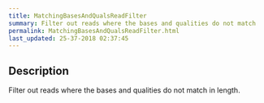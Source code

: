 ```yaml
---
title: MatchingBasesAndQualsReadFilter
summary: Filter out reads where the bases and qualities do not match
permalink: MatchingBasesAndQualsReadFilter.html
last_updated: 25-37-2018 02:37:45
---
```


## Description

Filter out reads where the bases and qualities do not match in length.

